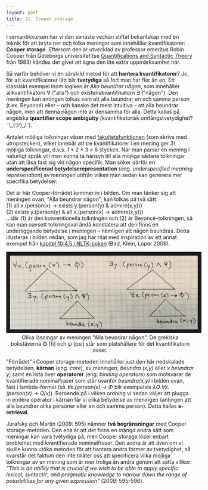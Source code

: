 ```yaml
---
layout: post
title: 21. Cooper storage
---
```


I semantikkursen har vi den senaste veckan stiftat bekantskap med en teknik för att bryta ner och tolka meningar som innehåller kvantifikatorer: **Cooper storage**. Eftersom den är utvecklad av professor emeritus Robin Cooper från Göteborgs universitet (se [Quantifications and Syntactic Theory](https://link-springer-com.ezp.sub.su.se/book/10.1007/978-94-015-6932-3#about) från 1983) kändes det givet att ägna den lite extra uppmärksamhet här.

Så varför behöver vi en särskild metod för att **hantera kvantifikatorer**? Jo, för att kvantifikatorer lätt blir **tvetydiga** så fort man har fler än en. Ett klassiskt exempel inom logiken är *Alla beundrar någon*, som innehåller allkvantifikatorn ∀ ("alla") och existenskvantifikatorn ∃ ("någon"). Den meningen kan antingen tolkas som att alla beundrar en och samma person (t.ex. Beyoncé) eller – och kanske det mest intuitiva – att alla beundrar någon, men att denna någon inte är densamma för alla. Detta kallas på engelska **quantifier scope ambiguity** (kvantifikatorisk omfångstvetydighet? ¯\\\_(ツ)_/¯).  

Antalet möjliga tolkningar växer med [fakultetsfunktionen](https://sv.wikipedia.org/wiki/Fakultet_(matematik)) (som skrivs med utropstecken), vilket innebär att tre kvantifikatorer i en mening ger 3! möjliga tolkningar, d.v.s. 1 * 2 * 3 = 6 stycken. När man parsar en mening i naturligt språk vill man kunna ta hänsyn till alla möjliga sådana tolkningar utan att låsa fast sig vid någon specifik. Man söker därför en **underspecificerad betydelserepresentation** (eng. *underspecified meaning represenation*) av meningen utifrån vilken man sedan kan generera mer specifika betydelser. 

Det är här Cooper-förrådet kommer in i bilden. Om man tänker sig att meningen ovan, "Alla beundrar någon", kan tolkas på två sätt:<br> 
(1) all x.(person(x) -> exists y.(person(y) & admire(x,y)))<br>
(2) exists y.(person(y) & all x.(person(x) -> admire(x,y)))<br>
...där (1) är den konventionella tolkningen och (2) är Beyoncé-tolkningen, så kan man oavsett tolkningsval ändå konstatera att den finns en underliggande betydelse i meningen – nämligen att någon beundras. Detta illusteras i bilden nedan, som jag har ritat med inspiration av ett annat exempel från [kapitel 10:4.5 i NLTK-boken](http://www.nltk.org/book_1ed/ch10.html) (Bird, Klein, Loper 2009).

<p align="center">
<img src="/images/beundra.jpg" alt="Strukturen hos meningen Alla beundrar någon" border="10" /> <br>
Olika läsningar av meningen "Alla beundrar någon". De grekiska bokstäverna Φ [fi] och ψ [psi] står som platshållare för det kvantifikatorn avser.</p>

"Förrådet" i Cooper storage-metoden innehåller just den här nedskalade betydelsen, **kärnan** (eng. *core*), av meningen, *beundra (x,y)* eller *x beundrar y*, samt en lista över **operatorer** (eng. *binding operators*) som motsvarar de kvantifierade nominalfraser som står ovanför *beundra(x,y)* i bilden ovan, fast i lambda-format (så *∀x.(person(x) -> Φ* blir exempelvis *λQ.∀x.(person(x) -> Q(x)*). Beroende på i vilken ordning vi sedan väljer att plugga in endera operator i kärnan får vi olika betydelse av meningen (antingen att alla beundrar olika personer eller en och samma person). Detta kallas **s-retrieval**. 

Jurafsky och Martin (2009: 595) nämner **två begränsningar** med Cooper storage-metoden. Den ena är att det finns en mängd andra sätt som meningar kan vara tvetydiga på, men Cooper storage löser enbart problemet med kvantifierade nominalfraser. Den andra är att även om vi skulle kunna utöka metoden för att hantera andra former av tvetydighet, så kvarstår det faktum den inte tillåter oss att specificera vilka möjliga tolkningar av en mening som är mer troliga än andra genom att sätta villkor: *"This is an ability that is crucial if we wish to be able to apply specific lexical, syntactic, and pragmatic knowledge to narrow down the range of possibilities for any given expression"* (2009: 595-596).
